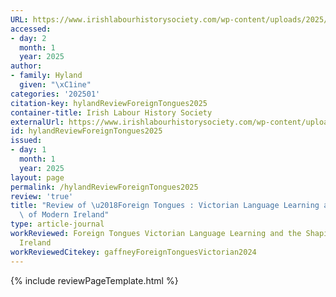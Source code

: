 ```yaml
---
URL: https://www.irishlabourhistorysociety.com/wp-content/uploads/2025/01/Review-of-Foreign-Tongues-Victorian-Language-Learning-and-the-Shaping-of-Modern-Ireland-1.pdf
accessed:
- day: 2
  month: 1
  year: 2025
author:
- family: Hyland
  given: "\xC1ine"
categories: '202501'
citation-key: hylandReviewForeignTongues2025
container-title: Irish Labour History Society
externalUrl: https://www.irishlabourhistorysociety.com/wp-content/uploads/2025/01/Review-of-Foreign-Tongues-Victorian-Language-Learning-and-the-Shaping-of-Modern-Ireland-1.pdf
id: hylandReviewForeignTongues2025
issued:
- day: 1
  month: 1
  year: 2025
layout: page
permalink: /hylandReviewForeignTongues2025
review: 'true'
title: "Review of \u2018Foreign Tongues : Victorian Language Learning and the Shaping\
  \ of Modern Ireland"
type: article-journal
workReviewed: Foreign Tongues Victorian Language Learning and the Shaping of Modern
  Ireland
workReviewedCitekey: gaffneyForeignTonguesVictorian2024
---
```

{% include reviewPageTemplate.html %}